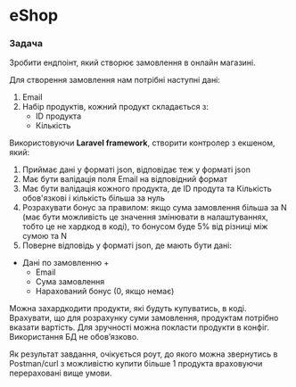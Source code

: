 # eShop

### Задача
Зробити ендпоінт, який створює замовлення в онлайн магазині.

Для створення замовлення нам потрібні наступні дані:
1) Email
2) Набір продуктів, кожний продукт складається з:
   - ID продукта
   - Кількість

Використовуючи **Laravel framework**, створити контролер з екшеном, який:
1) Приймає дані у форматі json, відповідає теж у форматі json
2) Має бути валідація поля Email на відповідний формат
3) Має бути валідація кожного продукта, де ID продута та Кількість обов'язкові і кількість більша за нуль
4) Розрахувати бонус за правилом: якщо сума замовлення більша за N (має бути можливість це значення змінювати в налаштуваннях, тобто це не хардкод в коді), то бонусом буде 5% від різниці між сумою та N
5) Поверне відповідь у форматі json, де мають бути дані:

- Дані по замовленню + 
  - Email
  - Сума замовлення
  - Нарахований бонус (0, якщо немає)


Можна захардкодити продукти, які будуть купуватись, в коді.
Врахувати, що для розрахунку суми замовлення, продуктам потрібно вказати вартість.
Для зручності можна покласти продукти в конфіг. Використання БД не обов’язково.

Як результат завдання, очікується роут, до якого можна звернутись в Postman/curl з можливістю купити більше 1 продукта враховуючи перераховані вище умови. 
